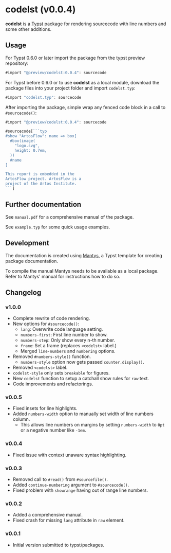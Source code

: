 # codelst (v0.0.4)

**codelst** is a [Typst](https://github.com/typst/typst) package for rendering sourcecode with line numbers and some other additions.

## Usage

For Typst 0.6.0 or later import the package from the typst preview repository:

```js
#import "@preview/codelst:0.0.4": sourcecode
```

For Typst before 0.6.0 or to use **codelst** as a local module, download the package files into your project folder and import `codelst.typ`:

```js
#import "codelst.typ": sourcecode
```

After importing the package, simple wrap any fenced code block in a call to `#sourcecode()`:

````js
#import "@preview/codelst:0.0.4": sourcecode

#sourcecode[```typ
#show "ArtosFlow": name => box[
  #box(image(
    "logo.svg",
    height: 0.7em,
  ))
  #name
]

This report is embedded in the
ArtosFlow project. ArtosFlow is a
project of the Artos Institute.
```]
````

## Further documentation

See `manual.pdf` for a comprehensive manual of the package. 

See `example.typ` for some quick usage examples.

## Development

The documentation is created using [Mantys](https://github.com/jneug/typst-mantys), a Typst template for creating package documentation.

To compile the manual Mantys needs to be available as a local package. Refer to Mantys' manual for instructions how to do so.

## Changelog

### v1.0.0

- Complete rewrite of code rendering.
- New options for `#sourcecode()`:
	- `lang`: Overwrite code language setting.
	- `numbers-first`: First line number to show.
	- `numbers-step`: Only show every n-th number.
	- `frame`: Set a frame (replaces `<codelst>` label.)
	- Merged `line-numbers` and `numbering` options.
- Removed `#numbers-style()` function.
	- `numbers-style` option now gets passed `counter.display()`.
- Removed `<codelst>` label.
- `codelst-style` only sets `breakable` for figures.
- New `codelst` function to setup a catchall show rules for `raw` text.
- Code improvements and refactorings.

### v0.0.5

- Fixed insets for line highlights.
- Added `numbers-width` option to manually set width of line numbers column.
	- This allows line numbers on margins by setting `numbers-width` to `0pt` or a negative number like `-1em`.

### v0.0.4

- Fixed issue with context unaware syntax highlighting.

### v0.0.3

- Removed call to `#read()` from `#sourcefile()`.
- Added `continue-numbering` argument to `#sourcecode()`.
- Fixed problem with `showrange` having out of range line numbers.

### v0.0.2

- Added a comprehensive manual.
- Fixed crash for missing `lang` attribute in `raw` element.

### v0.0.1

- Initial version submitted to typst/packages.

